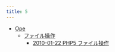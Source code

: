 ```yaml
---
title: 5
---
```



- [Ope](./Ope/index.md)
    - [ファイル操作](./Ope/ファイル操作/index.md)
        - [2010-01-22 PHP5 ファイル操作](./../../../../d/2010/01/22/PHP5_ファイル操作.md)




